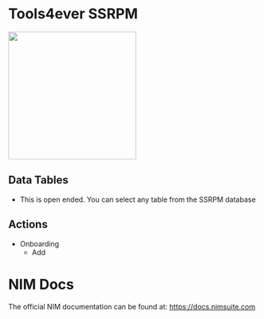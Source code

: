 # Tools4ever SSRPM
<img src="https://github.com/Tools4ever-NIM/NIM-System-PowerShell-Tools4ever-SSRPM/assets/24281600/c95c8826-48b7-4d9a-bebd-a3f0c275d19d" width="256px" />


## Data Tables
- This is open ended. You can select any table from the SSRPM database

## Actions
- Onboarding
    - Add

# NIM Docs
The official NIM documentation can be found at: https://docs.nimsuite.com
